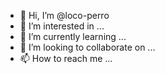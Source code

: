 - 👋 Hi, I’m @loco-perro
- 👀 I’m interested in ...
- 🌱 I’m currently learning ...
- 💞️ I’m looking to collaborate on ...
- 📫 How to reach me ...

<!---
loco-perro/loco-perro is a ✨ special ✨ repository because its `README.md` (this file) appears on your GitHub profile.
You can click the Preview link to take a look at your changes.
--->

